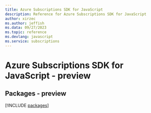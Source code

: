 ```yaml
---
title: Azure Subscriptions SDK for JavaScript
description: Reference for Azure Subscriptions SDK for JavaScript
author: xirzec
ms.author: jeffish
ms.data: 09/27/2023
ms.topic: reference
ms.devlang: javascript
ms.service: subscriptions
---
```

# Azure Subscriptions SDK for JavaScript - preview
## Packages - preview
[!INCLUDE [packages](subscriptions-index.md)]